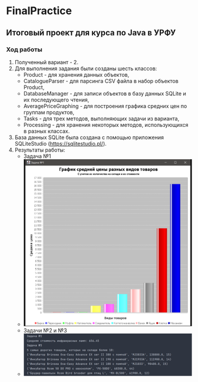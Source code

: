 # FinalPractice
## Итоговый проект для курса по Java в УРФУ

### Ход работы

1. Полученный вариант - 2.
2. Для выполнения задания были созданы шесть классов:
    * Product - для хранения данных объектов,
    * CatalogueParser - для парсинга CSV файла в набор объектов Product,
    * DatabaseManager - для записи объектов в базу данных SQLite и их последующего чтения,
    * AveragePriceGraphing - для построения графика средних цен по группам продуктов,
    * Tasks - для трех методов, выполняющих задачи из варианта, 
    * Processing - для хранения некоторых методов, использующихся в разных классах.
3. База данных SQLite была создана с помощью приложения SQLiteStudio (https://sqlitestudio.pl/).
4. Результаты работы:
    * Задача №1
    * ![Image alt](https://github.com/EgorKolov/FinalPractice/blob/master/Task_1.png)
    * Задачи №2 и №3
    * ![Image alt](https://github.com/EgorKolov/FinalPractice/blob/master/Task_2_3.png)
